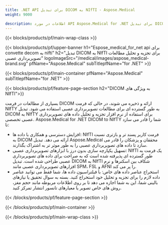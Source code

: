 ```yaml
---
title: .NET API برای تبدیل DICOM به NIfTI - Aspose.Medical
weight: 9000

description: اطلاعات در مورد API Aspose.Medical for .NET برای تبدیل DICOM به NIfTI
---
```


{{< blocks/products/pf/main-wrap-class >}}

{{< blocks/products/pf/upper-banner h1="Espose_medical_for_net api برای convette decom به nifti" h2="تبدیل DICOM به NIfTI برای تجزیه و تحلیل مطالعات تصویربرداری عصبی" logoImageSrc="/medical/images/aspose_medical-brand.svg" pfName="Aspose.Medical" subTitlepfName="for .NET" >}}

{{< blocks/products/pf/main-container pfName="Aspose.Medical" subTitlepfName="for .NET" >}}

{{< blocks/products/pf/feature-page-section h2="DICOM به ویژگی های NIfTI">}}

<p>بسیاری از مطالعات در فرمت DICOM ارائه و ذخیره می شوند، در حالی که فرمت NIfTY به طور گسترده ای برای مطالعات تصویربرداری عصبی استفاده می شود. تبدیل DICOM به NIfTY برای استفاده از نرم افزار تجزیه و تحلیل داده های تصویربرداری عصبی تخصصی. Aspose.Medical for .NET DICOM to NIfTY شما را قادر می سازد تا:</p>

<ul>
<li>افزایش دسترسی و همکاری با داده ها: NIfTI فرمت کاربر پسند تر و بازتری نسبت به DICOM ارائه می دهد. تبدیل Aspose.Medical محققان و پزشکان را قادر می سازد تا داده های تصویربرداری عصبی را به طور موثر تر به اشتراک بگذارند.</li>
<li>تسهیل یکپارچه سازی بدون درز با ابزارهای تصویربرداری عصبی: NIfTI یک فرمت به طور گسترده ای پذیرفته شده است که به صراحت برای داده های تصویربرداری عصبی طراحی شده است. تبدیل DICOM به NIfTI شکاف بین اسکنرها و نرم افزارهای تصویربرداری عصبی مانند SPM، FSL و AFNI را پر می کند.</li>
<li>استخراج عناصر داده های خاص: با فیلتراسیون داده ها، شما فقط می توانید عناصر داده لازم را برای تجزیه و تحلیل خود استخراج کنید. بسته به سوال تحقیق یا نیازهای بالینی شما، این به شما اجازه می دهد تا بر روی اطلاعات مربوطه مانند حجم مغز، روش های خاص تصویر یا معیارهای تانسور انتشار تمرکز کنید.</li>
</ul>

{{< /blocks/products/pf/feature-page-section >}}

{{< /blocks/products/pf/main-container >}}

{{< /blocks/products/pf/main-wrap-class >}}